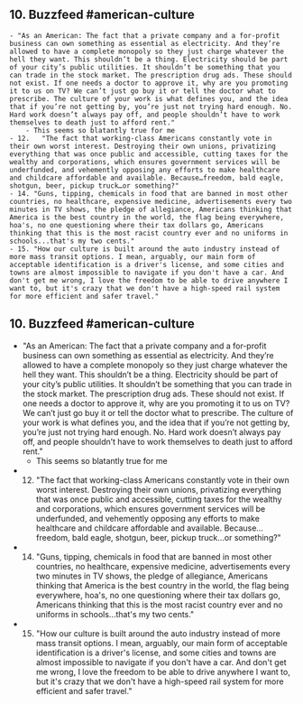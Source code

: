 ## 10. Buzzfeed #american-culture
	- "As an American: The fact that a private company and a for-profit business can own something as essential as electricity. And they’re allowed to have a complete monopoly so they just charge whatever the hell they want. This shouldn’t be a thing. Electricity should be part of your city’s public utilities. It shouldn’t be something that you can trade in the stock market. The prescription drug ads. These should not exist. If one needs a doctor to approve it, why are you promoting it to us on TV? We can’t just go buy it or tell the doctor what to prescribe. The culture of your work is what defines you, and the idea that if you’re not getting by, you’re just not trying hard enough. No. Hard work doesn’t always pay off, and people shouldn’t have to work themselves to death just to afford rent."
		- This seems so blatantly true for me
	- 12.   "The fact that working-class Americans constantly vote in their own worst interest. Destroying their own unions, privatizing everything that was once public and accessible, cutting taxes for the wealthy and corporations, which ensures government services will be underfunded, and vehemently opposing any efforts to make healthcare and childcare affordable and available. Because…freedom, bald eagle, shotgun, beer, pickup truck…or something?"
	- 14. "Guns, tipping, chemicals in food that are banned in most other countries, no healthcare, expensive medicine, advertisements every two minutes in TV shows, the pledge of allegiance, Americans thinking that America is the best country in the world, the flag being everywhere, hoa's, no one questioning where their tax dollars go, Americans thinking that this is the most racist country ever and no uniforms in schools...that's my two cents."
	- 15. "How our culture is built around the auto industry instead of more mass transit options. I mean, arguably, our main form of acceptable identification is a driver's license, and some cities and towns are almost impossible to navigate if you don't have a car. And don't get me wrong, I love the freedom to be able to drive anywhere I want to, but it's crazy that we don't have a high-speed rail system for more efficient and safer travel."
## 10. Buzzfeed #american-culture

- "As an American: The fact that a private company and a for-profit business can own something as essential as electricity. And they’re allowed to have a complete monopoly so they just charge whatever the hell they want. This shouldn’t be a thing. Electricity should be part of your city’s public utilities. It shouldn’t be something that you can trade in the stock market. The prescription drug ads. These should not exist. If one needs a doctor to approve it, why are you promoting it to us on TV? We can’t just go buy it or tell the doctor what to prescribe. The culture of your work is what defines you, and the idea that if you’re not getting by, you’re just not trying hard enough. No. Hard work doesn’t always pay off, and people shouldn’t have to work themselves to death just to afford rent."
  - This seems so blatantly true for me
- 12. "The fact that working-class Americans constantly vote in their own worst interest. Destroying their own unions, privatizing everything that was once public and accessible, cutting taxes for the wealthy and corporations, which ensures government services will be underfunded, and vehemently opposing any efforts to make healthcare and childcare affordable and available. Because…freedom, bald eagle, shotgun, beer, pickup truck…or something?"
- 14. "Guns, tipping, chemicals in food that are banned in most other countries, no healthcare, expensive medicine, advertisements every two minutes in TV shows, the pledge of allegiance, Americans thinking that America is the best country in the world, the flag being everywhere, hoa's, no one questioning where their tax dollars go, Americans thinking that this is the most racist country ever and no uniforms in schools...that's my two cents."
- 15. "How our culture is built around the auto industry instead of more mass transit options. I mean, arguably, our main form of acceptable identification is a driver's license, and some cities and towns are almost impossible to navigate if you don't have a car. And don't get me wrong, I love the freedom to be able to drive anywhere I want to, but it's crazy that we don't have a high-speed rail system for more efficient and safer travel."

